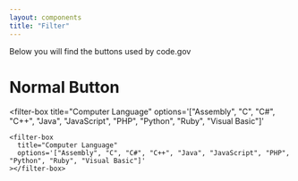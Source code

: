 ```yaml
---
layout: components
title: "Filter"
---
```


<script src="{{ '/assets/js/filter_box.js' | relative_url }}"></script>


<p>Below you will find the buttons used by code.gov</p>

# Normal Button
<filter-box
  title="Computer Language"
  options='["Assembly", "C", "C#", "C++", "Java", "JavaScript", "PHP", "Python", "Ruby", "Visual Basic"]'
></filter-box>
```
<filter-box
  title="Computer Language"
  options='["Assembly", "C", "C#", "C++", "Java", "JavaScript", "PHP", "Python", "Ruby", "Visual Basic"]'
></filter-box>
```
